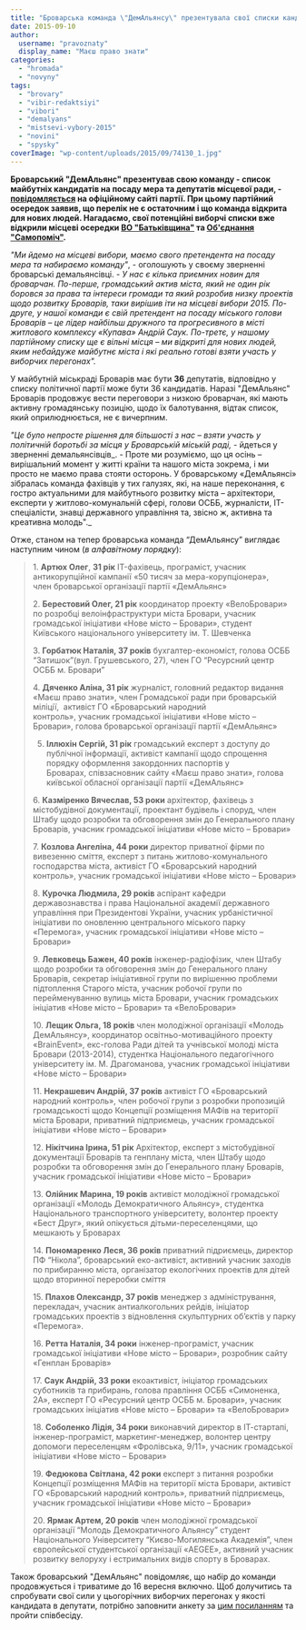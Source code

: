```yaml
---
title: "Броварська команда \"ДемАльянсу\" презентувала свої списки кандидатів на місцевих виборах"
date: 2015-09-10
author: 
  username: "pravoznaty"
  display_name: "Маєш право знати"
categories: 
  - "hromada"
  - "novyny"
tags: 
  - "brovary"
  - "vibir-redaktsiyi"
  - "vibori"
  - "demalyans"
  - "mistsevi-vybory-2015"
  - "novini"
  - "spysky"
coverImage: "wp-content/uploads/2015/09/74130_1.jpg"
---
```


**Броварський "ДемАльянс" презентував свою команду - список майбутніх кандидатів на посаду мера та депутатів місцевої ради, - [повідомляється](http://dem-alliance.org/districts/29/district_news/3012) на офіційному сайті партії. При цьому партійний осередок заявив, що перелік не є остаточним і що команда відкрита для нових людей. Нагадаємо, свої потенційні виборчі списки вже відкрили місцеві осередки [ВО "Батьківщина"](https://mpz.brovary.org/brovarska-batkivshhyna-oprylyudnyla-svoyih-virogidnyh-kandydativ-v-deputaty-brovarskoyi-miskrady/) та [Об'єднання "Самопоміч"](https://mpz.brovary.org/samopomich-vidkryla-mozhlyvyj-spysok-kandydativ-na-mistsevyh-vyborah-u-brovarah/).**

_"Ми йдемо на місцеві вибори, маємо свого претендента на посаду мера та набираємо команду"_, - оголошують у своєму зверненні броварські демальянсівці. - _У нас є кілька приємних новин для броварчан. По-перше, громадський актив міста, який не один рік боровся за права та інтереси громади та який розробив низку проектів щодо розвитку Броварів, таки вирішив іти на місцеві вибори 2015. По-друге, у нашої команди є свій претендент на посаду міського голови Броварів – це лідер найбільш дружного та прогресивного в місті житлового комплексу «Купава» Андрій Саук. По-третє, у нашому партійному списку ще є вільні місця – ми відкриті для нових людей, яким небайдуже майбутнє міста і які реально готові взяти участь у виборчих перегонах"._

У майбутній міськраді Броварів має бути **36** депутатів, відповідно у списку політичної партії може бути 36 кандидатів. Наразі "ДемАльянс" Броварів продовжує вести переговори з низкою броварчан, які мають активну громадянську позицію, щодо їх балотування, відтак список, який оприлюднюється, не є вичерпним.

_"Це було непросте рішення для більшості з нас – взяти участь у політичній боротьбі за місця у Броварській міській раді, -_ йдеться у зверненні демальянсівців_. - Проте ми розуміємо, що ця осінь – вирішальний момент у житті країни та нашого міста зокрема, і ми просто не маємо права стояти осторонь. У броварському «ДемАльянсі» зібралась команда фахівців у тих галузях, які, на наше переконання, є гостро актуальними для майбутнього розвитку міста – архітектори, експерти у житлово-комунальній сфері, голови ОСББ, журналісти, ІТ-спеціалісти, знавці державного управління та, звісно ж, активна та креативна молодь"._

Отже, станом на тепер броварська команда “ДемАльянсу” виглядає наступним чином (_в алфавітному порядку_):

> 1\. **Артюх Олег**, **31 рік** IT-фахівець, програміст, учасник антикорупційної кампанії «50 тисяч за мера-корупціонера», член броварської організації партії «ДемАльянс»
> 
> 2\. **Берестовий Олег, 21 рік** координатор проекту «ВелоБровари» по розробці велоінфраструктури міста Бровари, учасник громадської ініціативи «Нове місто – Бровари», студент Київського національного університету ім. Т. Шевченка
> 
> 3\. **Горбатюк Наталія, 37 років** бухгалтер-економіст, голова ОСББ “Затишок”(вул. Грушевського, 27), член ГО “Ресурсний центр ОСББ м. Бровари”
> 
> 4\. **Дяченко Аліна, 31 рік** журналіст, головний редактор видання «Маєш право знати», член Громадської ради при броварській міліції,  активіст ГО «Броварський народний контроль», учасник громадської ініціативи «Нове місто – Бровари», голова броварської організації партії «ДемАльянс»
> 
> 5. **Іллюхін Сергій, 31 рік** громадський експерт з доступу до публічної інформації, активіст кампанії щодо спрощення порядку оформлення закордонних паспортів у Броварах, співзасновник сайту «Маєш право знати», голова київської обласної організації партії «ДемАльянс»
> 
> 6\. **Казміренко Вячеслав, 53 роки** архітектор, фахівець з містобудівної документації, проектант будівель і споруд, член Штабу щодо розробки та обговорення змін до Генерального плану Броварів, учасник громадської ініціативи «Нове місто – Бровари»
> 
> 7\. **Козлова Ангеліна, 44 роки** директор приватної фірми по вивезенню сміття, експерт з питань житлово-комунального господарства міста, активіст ГО «Броварський народний контроль», учасник громадської ініціативи «Нове місто – Бровари»
> 
> 8\. **Курочка Людмила, 29 років** аспірант кафедри державознавства і права Національної академії державного управління при Президентові України, учасник урбаністичної ініціативи по оновленню центрального міського парку «Перемога», учасник громадської ініціативи «Нове місто – Бровари»
> 
> 9\. **Левковець Бажен, 40 років** інженер-радіофізик, член Штабу щодо розробки та обговорення змін до Генерального плану Броварів, секретар ініціативної групи по вирішенню проблеми підтоплення Старого міста, учасник робочої групи по перейменуванню вулиць міста Бровари, учасник громадських ініціатив «Нове місто – Бровари» та «ВелоБровари»
> 
> 10\. **Лещик Ольга, 18 років** член молодіжної організації «Молодь ДемАльянсу», координатор освітньо-мотиваційного проекту «BrainEvent», екс-голова Ради дітей та учнівської молоді міста Бровари (2013-2014), студентка Національного педагогічного університету ім. М. Драгоманова, учасник громадської ініціативи «Нове місто – Бровари»
> 
> 11\. **Некрашевич Андрій, 37 років** активіст ГО «Броварський народний контроль», член робочої групи з розробки пропозицій громадськості щодо Концепції розміщення МАФів на території міста Бровари, приватний підприємець, учасник громадської ініціативи «Нове місто – Бровари»
> 
> 12\. **Нікітчина Ірина, 51 рік** Архітектор, експерт з містобудівної документації Броварів та генплану міста, член Штабу щодо розробки та обговорення змін до Генерального плану Броварів, учасник громадської ініціативи «Нове місто – Бровари»
> 
> 13\. **Олійник Марина, 19 років** активіст молодіжної громадської організації «Молодь Демократичного Альянсу», студентка Національного транспортного університету, волонтер проекту «Бест Друг», який опікується дітьми-переселенцями, що мешкають у Броварах
> 
> 14\. **Пономаренко Леся, 36 років** приватний підриємець, директор ПФ “Нікола”, броварський еко-активіст, активний учасник заходів по прибиранню міста, організатор екологічних проектів для дітей щодо вторинної переробки сміття
> 
> 15\. **Плахов Олександр, 37 років** менеджер з адміністрування, перекладач, учасник антиалкогольних рейдів, ініціатор громадських проектів з відновлення скульптурних об’єктів у парку «Перемога».
> 
> 16\. **Ретта Наталія, 34 роки** інженер-програміст, учасник громадської ініціативи «Нове місто – Бровари», розробник сайту «Генплан Броварів»
> 
> 17\. **Саук Андрій, 33 роки** екоактивіст, ініціатор громадських суботників та прибирань, голова правління ОСББ «Симоненка, 2А», експерт ГО «Ресурсний центр ОСББ м. Бровари», учасник громадських ініціатив «Нове місто – Бровари» та «ВелоБровари»
> 
> 18\. **Соболенко Лідія, 34 роки** виконавчий директор в ІТ-стартапі, інженер-програміст, маркетинг-менеджер, волонтер центру допомоги переселенцям «Фролівська, 9/11», учасник громадської ініціативи «Нове місто – Бровари»
> 
> 19\. **Федюкова Світлана, 42 роки** експерт з питання розробки Концепції розміщення МАФів на території міста Бровари, активіст ГО «Броварський народний контроль», приватний підприємець, учасник громадської ініціативи «Нове місто – Бровари»
> 
> 20\. **Ярмак Артем, 20 років** член молодіжної громадської організації “Молодь Демократичного Альянсу” студент Національного Університету “Києво-Могилянська Академія”, член європейської студентської організації «AEGEE», активний учасник розвитку велоруху і естримальних видів спорту в Броварах.

Також броварський "ДемАльянс" повідомляє, що набір до команди продовжується і триватиме до 16 вересня включно. Щоб долучитись та спробувати свої сили у цьогорічних виборчих перегонах у якості кандидата в депутати, потрібно заповнити анкету за [цим посиланням](https://docs.google.com/forms/d/14g3OLhkydaZ0AZ7a2MbT-NwXywD4C-eBYi5x4lRlj34/viewform) та пройти співбесіду.
